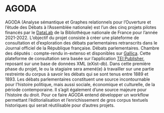 # AGODA

AGODA (Analyse sémantique et Graphes relationnels pour l’Ouverture et l’étude des Débats à l’Assemblée nationale) est l’un des cinq projets pilotes financés par le [DataLab](https://www.bnf.fr/fr/bnf-datalab) de la Bibliothèque nationale de France pour l’année 2021-2022. L’objectif du projet consiste à créer une plateforme de consultation et d’exploration des débats parlementaires retranscrits dans le Journal officiel de la République française. Débats parlementaires. Chambre des députés : compte-rendu in-extenso et disponibles sur [Gallica](https://gallica.bnf.fr/ark:/12148/cb328020951/date.item). Cette plateforme de consultation sera basée sur l’application [TEI Publisher](https://teipublisher.com/index.html), reposant sur une base de données XML (eXist-db). Dans cette première phase du projet, le ou la stagiaire sera amené(e) à travailler sur une partie restreinte du corpus à savoir les débats qui se sont tenus entre 1889 et 1893.
Les débats parlementaires constituent une source incontournable pour l’histoire politique, mais aussi sociale, économique et culturelle, de la période contemporaine. Il s’agit également d’une source majeure pour l’histoire du droit. Pour ce faire AGODA entend développer un workflow permettant l’éditorialisation et l’enrichissement de gros corpus textuels historiques qui serait réutilisable pour d’autres projets.
